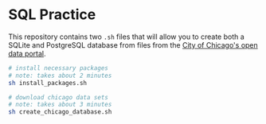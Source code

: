 # SQL Practice

This repository contains two `.sh` files that will allow you to create both
a SQLite and PostgreSQL database from files from the [City of Chicago's open data portal](https://data.cityofchicago.org/).

```bash
# install necessary packages
# note: takes about 2 minutes
sh install_packages.sh

# download chicago data sets
# note: takes about 3 minutes
sh create_chicago_database.sh
```
